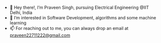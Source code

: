 - 👋 Hey there!, I’m Praveen Singh, pursuing Electrical Engineering @IIT Delhi, India
- 🌱 I’m interested in Software Development, algorithms and some machine learning
- 📫 For reaching out to me, you can always drop an email at praveen22711222@gmail.com

<!---
maniac0112/maniac0112 is a ✨ special ✨ repository because its `README.md` (this file) appears on your GitHub profile.
You can click the Preview link to take a look at your changes.
--->
